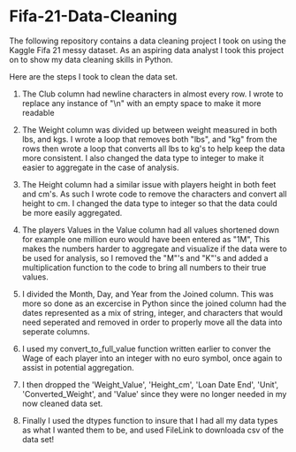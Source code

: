 # Fifa-21-Data-Cleaning
The following repository contains a data cleaning project I took on using the Kaggle Fifa 21 messy dataset.
As an aspiring data analyst I took this project on to show my data cleaning skills in Python.

Here are the steps I took to clean the data set.
1. The Club column had newline characters in almost every row. I wrote to replace any instance of "\n" with an empty space to make it more readable

2. The Weight column was divided up between weight measured in both lbs, and kgs. I wrote a loop that removes both "lbs", and "kg" from the rows then wrote a loop that converts all lbs to kg's to help keep the data more consistent. I also changed the data type to integer to make it easier to aggregate in the case of analysis.

3. The Height column had a similar issue with players height in both feet and cm's. As such I wrote code to remove the characters and convert all height to cm. I changed the data type to integer so that the data could be more easily aggregated.

4. The players Values in the Value column had all values shortened down for example one million euro would have been entered as "1M", This makes the numbers harder to aggregate and visualize if the data were to be used for analysis, so I removed the "M"'s and "K"'s and added a multiplication function to the code to bring all numbers to their true values.

5. I divided the Month, Day, and Year from the Joined column. This was more so done as an excercise in Python since the joined column had the dates represented as a mix of string, integer, and characters that would need seperated and removed in order to properly move all the data into seperate columns.

6. I used my convert_to_full_value function written earlier to conver the Wage of each player into an integer with no euro symbol, once again to assist in potential aggregation.

7. I then dropped the 'Weight_Value', 'Height_cm', 'Loan Date End', 'Unit', 'Converted_Weight', and 'Value' since they were no longer needed in my now cleaned data set.

8. Finally I used the dtypes function to insure that I had all my data types as what I wanted them to be, and used FileLink to downloada csv of the data set!
